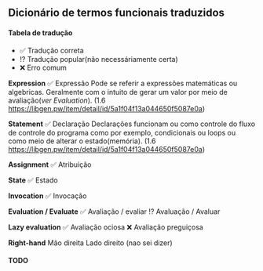 ## Dicionário de termos funcionais traduzidos

#### Tabela de tradução
- :white_check_mark: Tradução correta
- :interrobang: Tradução popular(não necessáriamente certa)
- :x: Erro comum

**Expression**
:white_check_mark: Expressão
Pode se referir a expressões matemáticas ou algebricas. Geralmente com o intuito de gerar um valor por meio de avaliação(*ver Evaluation*).
(1.6 https://libgen.pw/item/detail/id/5a1f04f13a044650f5087e0a)

**Statement** 
:white_check_mark: Declaração
Declarações funcionam ou como controle do fluxo de controle do programa como por exemplo, condicionais ou loops ou como meio de alterar o estado(memória).
(1.6 https://libgen.pw/item/detail/id/5a1f04f13a044650f5087e0a)

**Assignment**
:white_check_mark: Atribuição

**State**
:white_check_mark: Estado

**Invocation**
:white_check_mark: Invocação

**Evaluation / Evaluate**
:white_check_mark: Avaliação / evaliar
:interrobang: Avaluação / Avaluar

**Lazy evaluation**
:white_check_mark: Avaliação ociosa
:x: Avaliação preguiçosa

**Right-hand**
Mão direita
Lado direito
(nao sei dizer)

#### TODO